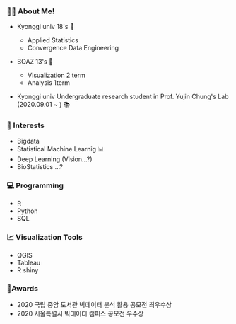 ### 🙋‍♀️ About Me!
- Kyonggi univ 18's 🏫
  - Applied Statistics 
  - Convergence Data Engineering
 
- BOAZ 13's 🐘
  - Visualization 2 term
  - Analysis 1term

- Kyonggi univ Undergraduate research student in Prof. Yujin Chung's Lab (2020.09.01 ~ ) :books:

### 🥰 Interests 
- Bigdata
- Statistical Machine Learnig 📊
- Deep Learning (Vision...?) 
- BioStatistics ...?

### 💻 Programming 
- R
- Python
- SQL

### 📈 Visualization Tools
- QGIS
- Tableau
- R shiny


### 🏅Awards
- 2020 국립 중앙 도서관 빅데이터 분석 활용 공모전 최우수상
- 2020 서울특별시 빅데이터 캠퍼스 공모전 우수상



<!--
**GGoYoungHee/GGoYoungHee** is a ✨ _special_ ✨ repository because its `README.md` (this file) appears on your GitHub profile.

Here are some ideas to get you started:

- 🔭 I’m currently working on ...
- 🌱 I’m currently learning ...
- 👯 I’m looking to collaborate on ...
- 🤔 I’m looking for help with ...
- 💬 Ask me about ...
- 📫 How to reach me: ...
- 😄 Pronouns: ...
- ⚡ Fun fact: ...
-->
